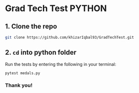 # Grad Tech Test PYTHON

## 1. Clone the repo

```bash
git clone https://github.com/khizarIqbal93/GradTechTest.git
```

## 2. `cd` into python folder

Run the tests by entering the following in your terminal:

```bash
pytest medals.py
```

### Thank you!
